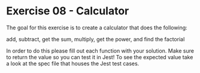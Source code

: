 # Exercise 08 - Calculator

The goal for this exercise is to create a calculator that does the following:

add, subtract, get the sum, multiply, get the power, and find the factorial

In order to do this please fill out each function with your solution.
Make sure to return the value so you can test it in Jest! To see the expected value
take a look at the spec file that houses the Jest test cases.

